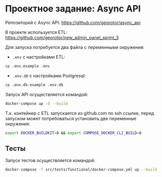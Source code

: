 # Проектное задание: Async API

Репозиторий с Async API: https://github.com/georotor/async_api

В проекте используется ETL: https://github.com/georotor/new_admin_panel_sprint_3


Для запуска потребуется два файла с переменными окружения:

- `.env` с настройками ETL:
```bash
cp .env.example .env
```

- `.env.db` с настройками Postgresql:
```bash
cp .env.db.example .env.db
```

Запуск API осуществляется командой:
```bash
docker-compose up -d --build
```
Т.к. контейнер с ETL запускается из github.com по ssh ссылке, перед запуском может потребоваться установить две переменные окружения:
```bash
export DOCKER_BUILDKIT=0 && export COMPOSE_DOCKER_CLI_BUILD=0
```

## Тесты
Запуск тестов осуществляется командой:
```bash
docker-compose -f src/tests/functional/docker-compose.yml up --build
```

